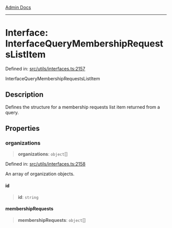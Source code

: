 [Admin Docs](/)

***

# Interface: InterfaceQueryMembershipRequestsListItem

Defined in: [src/utils/interfaces.ts:2157](https://github.com/PalisadoesFoundation/talawa-admin/blob/main/src/utils/interfaces.ts#L2157)

InterfaceQueryMembershipRequestsListItem

## Description

Defines the structure for a membership requests list item returned from a query.

## Properties

### organizations

> **organizations**: `object`[]

Defined in: [src/utils/interfaces.ts:2158](https://github.com/PalisadoesFoundation/talawa-admin/blob/main/src/utils/interfaces.ts#L2158)

An array of organization objects.

#### id

> **id**: `string`

#### membershipRequests

> **membershipRequests**: `object`[]
